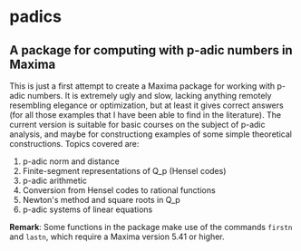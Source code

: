 # padics
## A package for computing with p-adic numbers in Maxima

This is just a first attempt to create a Maxima package for
working with p-adic numbers. It is extremely ugly and slow, lacking 
anything remotely resembling elegance or optimization, but at least
it gives correct answers (for all those examples that I have been
able to find in the literature).
The current version is suitable for basic courses on the subject of p-adic
analysis, and maybe for constructiong examples of some simple theoretical
constructions.
Topics covered are:
1. p-adic norm and distance
2. Finite-segment representations of Q_p (Hensel codes)
3. p-adic arithmetic
4. Conversion from Hensel codes to rational functions
5. Newton's method and square roots in Q_p
6. p-adic systems of linear equations

**Remark**: Some functions in the package make use of the commands
`firstn` and `lastn`, which require a Maxima version 5.41 or higher.
